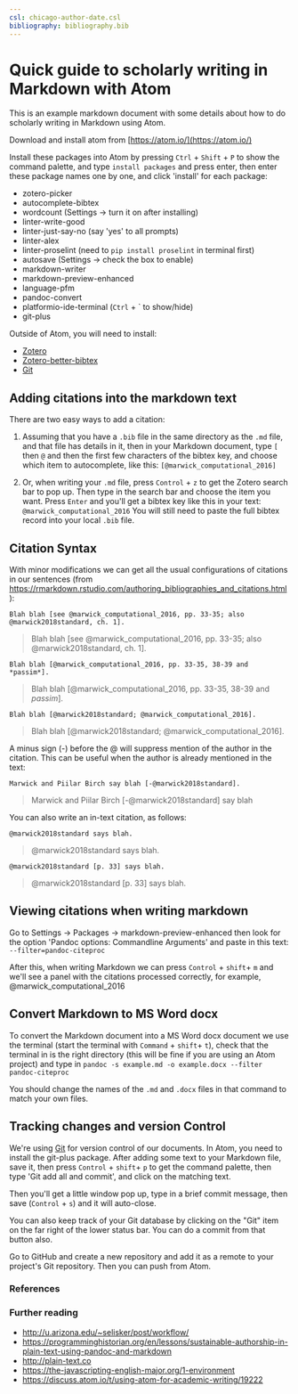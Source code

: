 ```yaml
---
csl: chicago-author-date.csl
bibliography: bibliography.bib
---
```


# Quick guide to scholarly writing in Markdown with Atom

This is an example markdown document with some details about how to do scholarly writing in Markdown using Atom.

Download and install atom from [https://atom.io/](https://atom.io/)

Install these packages into Atom by pressing `Ctrl` + `Shift` + `P` to show the command palette, and type `install packages` and press enter, then enter these package names one by one, and click 'install' for each package:

- zotero-picker
- autocomplete-bibtex
- wordcount (Settings -> turn it on after installing)
- linter-write-good
- linter-just-say-no (say 'yes' to all prompts)
- linter-alex
- linter-proselint (need to `pip install proselint` in terminal first)
- autosave (Settings -> check the box to enable)
- markdown-writer
- markdown-preview-enhanced
- language-pfm
- pandoc-convert
- platformio-ide-terminal (`Ctrl` + \` to show/hide)
- git-plus

Outside of Atom, you will need to install:

- [Zotero](https://www.zotero.org/)
- [Zotero-better-bibtex](https://retorque.re/zotero-better-bibtex/installation/)
- [Git](https://git-scm.com/)

## Adding citations into the markdown text

There are two easy ways to add a citation:

1. Assuming that you have a `.bib` file in the same directory as the `.md` file, and that file has details in it, then in your Markdown document, type `[` then `@` and then the first few characters of the bibtex key, and choose which item to autocomplete, like this:  `[@marwick_computational_2016]`

2. Or, when writing your `.md` file, press `Control` + `z` to get the Zotero search bar to pop up. Then type in the search bar and choose the item you want. Press `Enter` and you'll get a bibtex key like this in your text: `@marwick_computational_2016` You will still need to paste the full bibtex record into your local `.bib` file.

## Citation Syntax

With minor modifications we can get all the usual configurations of citations in our sentences (from https://rmarkdown.rstudio.com/authoring_bibliographies_and_citations.html):

`Blah blah [see @marwick_computational_2016, pp. 33-35; also @marwick2018standard, ch. 1].`

>Blah blah [see @marwick_computational_2016, pp. 33-35; also @marwick2018standard, ch. 1].

`Blah blah [@marwick_computational_2016, pp. 33-35, 38-39 and *passim*].`

>Blah blah [@marwick_computational_2016, pp. 33-35, 38-39 and *passim*].

`Blah blah [@marwick2018standard; @marwick_computational_2016].`

>Blah blah [@marwick2018standard; @marwick_computational_2016].

A minus sign (-) before the @ will suppress mention of the author in the citation. This can be useful when the author is already mentioned in the text:

`Marwick and Piilar Birch say blah [-@marwick2018standard].`

>Marwick and Piilar Birch [-@marwick2018standard] say blah

You can also write an in-text citation, as follows:

`@marwick2018standard says blah.`

> @marwick2018standard says blah.

`@marwick2018standard [p. 33] says blah.`

>@marwick2018standard [p. 33] says blah.


## Viewing citations when writing markdown

Go to Settings -> Packages -> markdown-preview-enhanced then look for the option 'Pandoc options: Commandline Arguments' and paste in this text: `--filter=pandoc-citeproc`

After this, when writing Markdown we can press `Control` + `shift`+ `m` and we'll see a panel with the citations processed correctly, for example, @marwick_computational_2016

## Convert Markdown to MS Word docx

To convert the Markdown document into a MS Word docx document we use the terminal (start the terminal with `Command` + `shift`+ `t`), check that the terminal in is the right directory (this will be fine if you are using an Atom project) and type in `pandoc -s example.md -o example.docx --filter pandoc-citeproc`

You should change the names of the `.md` and `.docx` files in that command to match your own files.

## Tracking changes and version Control

We're using [Git](https://git-scm.com/) for version control of our documents. In Atom, you need to install the git-plus package. After adding some text to your Markdown file, save it, then press `Control` + `shift`+ `p` to get the command palette, then type 'Git add all and commit', and click on the matching text.

Then you'll get a little window pop up, type in a brief commit message, then save (`Control` + `s`) and it will auto-close.

You can also keep track of your Git database by clicking on the "Git" item on the far right of the lower status bar. You can do a commit from that button also.

Go to GitHub and create a new repository and add it as a remote to your project's Git repository. Then you can push from Atom.

### References

### Further reading

- <http://u.arizona.edu/~selisker/post/workflow/>
- <https://programminghistorian.org/en/lessons/sustainable-authorship-in-plain-text-using-pandoc-and-markdown>
- <http://plain-text.co>
- <https://the-javascripting-english-major.org/1-environment>
- <https://discuss.atom.io/t/using-atom-for-academic-writing/19222>
